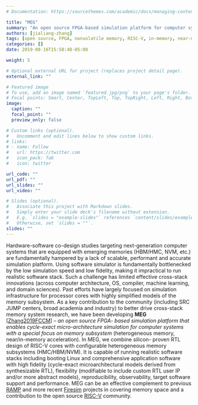 ```yaml
---
# Documentation: https://sourcethemes.com/academic/docs/managing-content/

title: "MEG"
summary: "An open source FPGA-based simulation platform for computer systems"
authors: [jialiang-zhang]
tags: [open source, FPGA, nonvolatile memory, RISC-V, in-memory, near-memory]
categories: []
date: 2019-08-16T15:58:48-05:00

weight: 5

# Optional external URL for project (replaces project detail page).
external_link: ""

# Featured image
# To use, add an image named `featured.jpg/png` to your page's folder.
# Focal points: Smart, Center, TopLeft, Top, TopRight, Left, Right, BottomLeft, Bottom, BottomRight.
image:
  caption: ""
  focal_point: ""
  preview_only: false

# Custom links (optional).
#   Uncomment and edit lines below to show custom links.
# links:
# - name: Follow
#   url: https://twitter.com
#   icon_pack: fab
#   icon: twitter

url_code: ""
url_pdf: ""
url_slides: ""
url_video: ""

# Slides (optional).
#   Associate this project with Markdown slides.
#   Simply enter your slide deck's filename without extension.
#   E.g. `slides = "example-slides"` references `content/slides/example-slides.md`.
#   Otherwise, set `slides = ""`.
slides: ""
---
```

Hardware-software co-design studies targeting next-generation computer systems that are equipped with emerging memories (HBM/HMC, NVM, etc.) are fundamentally hampered by a lack of scalable, performant and accurate simulation platform. Using software simulator is fundamentally bottlenecked by the low simulation speed and low fidelity, making it impractical to run realistic software stack. Such a challenge has limited effective cross-stack innovations (across computer architecture, OS, compiler, machine learning, and domain sciences). Past efforts have largely focused on simulation infrastructure for processor cores with highly simplified models of the memory subsystem. As a key contribution to the community (including SRC JUMP centers, broad academia and industry) to better drive cross-stack memory system research, we have been developing **MEG** [[Zhang2019FCCM](/publication/zhang-s019-fccm)] – *an open source FPGA- based simulation platform that enables cycle-exact micro-architecture simulation for computer systems with a special focus on memory subsystem* (heterogeneous memory, near/in-memory acceleration). In MEG, we combine silicon- proven RTL design of RISC-V cores with configurable heterogeneous memory subsystems (HMC/HBM/NVM). It is capable of running realistic software stacks including booting Linux and comprehensive application software with high fidelity (cycle-exact microarchitectural models derived from synthesizable RTL), flexibility (modifiable to include custom RTL user IP and/or more abstract models), reproducibility, observability, target software support and performance. MEG can be an effective complement to previous [RAMP](https://www2.eecs.berkeley.edu/Pubs/TechRpts/2006/EECS-2006-158.pdf) and more recent [Firesim](https://fires.im/) projects in covering memory space and a contribution to the open source [RISC-V](https://riscv.org/) community.